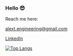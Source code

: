 ### Hello 😎

Reach me here:

alext.engineering@gmail.com 

[LinkedIn](https://www.linkedin.com/in/ampersand-alexander/)

[![Top Langs](https://github-readme-stats.vercel.app/api/top-langs/?username=Ampersand-Alexander&langs_count=10&layout=compact&theme=radical)](https://github.com/Ampersand-Alexander/github-readme-stats)

